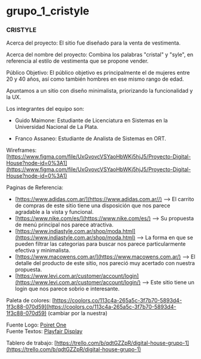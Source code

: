 # grupo_1_cristyle

### CRISTYLE

Acerca del proyecto: El sitio fue diseñado para la venta de vestimenta.

Acerca del nombre del proyecto: Combina los palabras "cristal" y "syle", en referencia al estilo de vestimenta que se propone vender.

Público Objetivo: El público objetivo es principalmente el de mujeres entre 20 y 40 años, así como también hombres en ese mismo rango de edad.

Apuntamos a un sitio con diseño minimalista, priorizando la funcionalidad y la UX.

Los integrantes del equipo son:

-   Guido Maimone: Estudiante de Licenciatura en Sistemas en la Universidad Nacional de La Plata.
    
-   Franco Assaneo: Estudiante de Analista de Sistemas en ORT.
    

Wireframes:  [https://www.figma.com/file/UxGvovcVSYaoHbWKj5hjJ5/Proyecto-Digital-House?node-id=0%3A1](https://www.figma.com/file/UxGvovcVSYaoHbWKj5hjJ5/Proyecto-Digital-House?node-id=0%3A1)

Paginas de Referencia:

-   [https://www.adidas.com.ar/](https://www.adidas.com.ar//)  --> El carrito de compras de este sitio tiene una disposición que nos parece agradable a la vista y funcional.
-   [https://www.nike.com/es/](https://www.nike.com/es/)  --> Su propuesta de menú principal nos parece atractiva.
-   [https://www.indiastyle.com.ar/shop/moda.html](https://www.indiastyle.com.ar/shop/moda.html)  --> La forma en que se pueden filtrar las categorias para buscar nos parece particularmente efectiva y minimalista.
-   [https://www.macowens.com.ar/](https://www.macowens.com.ar/)  --> El detalle del producto de este sitio, nos pareció muy acertado con nuestra propuesta.
-   [https://www.levi.com.ar/customer/account/login](https://www.levi.com.ar/customer/account/login/)  --> Este sitio tiene un login que nos parece sobrio e interesante.


Paleta de colores:  [https://coolors.co/113c4a-265a5c-3f7b70-5893d4-1f3c88-070d59](https://coolors.co/113c4a-265a5c-3f7b70-5893d4-1f3c88-070d59) (cambiar por la nuestra)

Fuente Logo: [Poiret One](https://fonts.google.com/specimen/Poiret+One?query=poir&preview.text=CRISTYLE&preview.text_type=custom)  
Fuente Textos: [Playfair Display](https://fonts.google.com/specimen/Playfair+Display?query=playf)

Tablero de trabajo:  [https://trello.com/b/qdtGZZpR/digital-house-grupo-1](https://trello.com/b/qdtGZZpR/digital-house-grupo-1)
